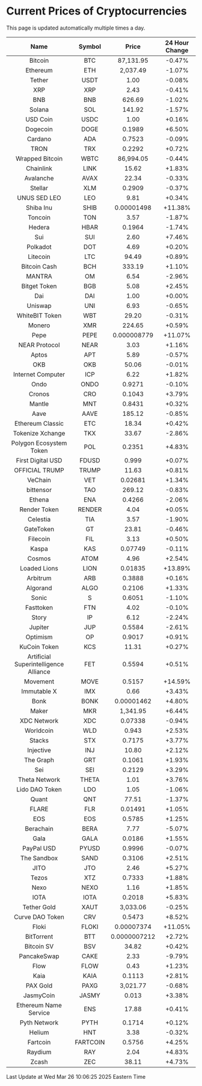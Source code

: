 # Current Prices of Cryptocurrencies
This page is updated automatically multiple times a day.

| Name | Symbol | Price | 24 Hour Change |
| :---: |:---:| :---: | :---: |
| Bitcoin | BTC | 87,131.95 | -0.47% |
| Ethereum | ETH | 2,037.49 | -1.07% |
| Tether | USDT | 1.00 | -0.08% |
| XRP | XRP | 2.43 | -0.41% |
| BNB | BNB | 626.69 | -1.02% |
| Solana | SOL | 141.92 | -1.57% |
| USD Coin | USDC | 1.00 | +0.16% |
| Dogecoin | DOGE | 0.1989 | +6.50% |
| Cardano | ADA | 0.7523 | -0.09% |
| TRON | TRX | 0.2292 | +0.72% |
| Wrapped Bitcoin | WBTC | 86,994.05 | -0.44% |
| Chainlink | LINK | 15.62 | +1.83% |
| Avalanche | AVAX | 22.34 | -0.33% |
| Stellar | XLM | 0.2909 | -0.37% |
| UNUS SED LEO | LEO | 9.81 | +0.34% |
| Shiba Inu | SHIB | 0.00001498 | +11.38% |
| Toncoin | TON | 3.57 | -1.87% |
| Hedera | HBAR | 0.1964 | -1.74% |
| Sui | SUI | 2.60 | +7.46% |
| Polkadot | DOT | 4.69 | +0.20% |
| Litecoin | LTC | 94.49 | +0.89% |
| Bitcoin Cash | BCH | 333.19 | +1.10% |
| MANTRA | OM | 6.54 | -2.96% |
| Bitget Token | BGB | 5.08 | +2.45% |
| Dai | DAI | 1.00 | +0.00% |
| Uniswap | UNI | 6.93 | -0.65% |
| WhiteBIT Token | WBT | 29.20 | -0.31% |
| Monero | XMR | 224.65 | +0.59% |
| Pepe | PEPE | 0.000008779 | +11.07% |
| NEAR Protocol | NEAR | 3.03 | +1.16% |
| Aptos | APT | 5.89 | -0.57% |
| OKB | OKB | 50.06 | -0.01% |
| Internet Computer | ICP | 6.22 | +1.82% |
| Ondo | ONDO | 0.9271 | -0.10% |
| Cronos | CRO | 0.1043 | +3.79% |
| Mantle | MNT | 0.8431 | +0.32% |
| Aave | AAVE | 185.12 | -0.85% |
| Ethereum Classic | ETC | 18.34 | +0.42% |
| Tokenize Xchange | TKX | 33.67 | -2.86% |
| Polygon Ecosystem Token | POL | 0.2351 | +4.83% |
| First Digital USD | FDUSD | 0.999 | +0.07% |
| OFFICIAL TRUMP | TRUMP | 11.63 | +0.81% |
| VeChain | VET | 0.02681 | +1.34% |
| bittensor | TAO | 269.12 | -0.83% |
| Ethena | ENA | 0.4266 | -2.06% |
| Render Token | RENDER | 4.04 | +0.05% |
| Celestia | TIA | 3.57 | -1.90% |
| GateToken | GT | 23.81 | -0.46% |
| Filecoin | FIL | 3.13 | +0.50% |
| Kaspa | KAS | 0.07749 | -0.11% |
| Cosmos | ATOM | 4.96 | +2.54% |
| Loaded Lions | LION | 0.01835 | +13.89% |
| Arbitrum | ARB | 0.3888 | +0.16% |
| Algorand | ALGO | 0.2106 | +1.33% |
| Sonic | S | 0.6051 | -1.10% |
| Fasttoken | FTN | 4.02 | -0.10% |
| Story | IP | 6.12 | -2.24% |
| Jupiter | JUP | 0.5584 | -2.61% |
| Optimism | OP | 0.9017 | +0.91% |
| KuCoin Token | KCS | 11.31 | +0.27% |
| Artificial Superintelligence Alliance | FET | 0.5594 | +0.51% |
| Movement | MOVE | 0.5157 | +14.59% |
| Immutable X | IMX | 0.66 | +3.43% |
| Bonk | BONK | 0.00001462 | +4.80% |
| Maker | MKR | 1,341.95 | +6.44% |
| XDC Network | XDC | 0.07338 | -0.94% |
| Worldcoin | WLD | 0.943 | +2.53% |
| Stacks | STX | 0.7175 | +3.77% |
| Injective | INJ | 10.80 | +2.12% |
| The Graph | GRT | 0.1061 | +1.93% |
| Sei | SEI | 0.2129 | +3.29% |
| Theta Network | THETA | 1.01 | +3.76% |
| Lido DAO Token | LDO | 1.05 | -1.06% |
| Quant | QNT | 77.51 | -1.37% |
| FLARE | FLR | 0.01491 | +1.05% |
| EOS | EOS | 0.5785 | +1.25% |
| Berachain | BERA | 7.77 | -5.07% |
| Gala | GALA | 0.0186 | +1.55% |
| PayPal USD | PYUSD | 0.9996 | -0.07% |
| The Sandbox | SAND | 0.3106 | +2.51% |
| JITO | JTO | 2.46 | +5.27% |
| Tezos | XTZ | 0.7333 | +1.88% |
| Nexo | NEXO | 1.16 | +1.85% |
| IOTA | IOTA | 0.2018 | +5.83% |
| Tether Gold | XAUT | 3,033.06 | -0.25% |
| Curve DAO Token | CRV | 0.5473 | +8.52% |
| Floki | FLOKI | 0.00007374 | +11.05% |
| BitTorrent | BTT | 0.0000007212 | +2.72% |
| Bitcoin SV | BSV | 34.82 | +0.42% |
| PancakeSwap | CAKE | 2.33 | -9.79% |
| Flow | FLOW | 0.43 | +1.23% |
| Kaia | KAIA | 0.1113 | +2.81% |
| PAX Gold | PAXG | 3,021.77 | -0.68% |
| JasmyCoin | JASMY | 0.013 | +3.38% |
| Ethereum Name Service | ENS | 17.88 | +0.41% |
| Pyth Network | PYTH | 0.1714 | +0.12% |
| Helium | HNT | 3.38 | -0.32% |
| Fartcoin | FARTCOIN | 0.5756 | +4.25% |
| Raydium | RAY | 2.04 | +4.83% |
| Zcash | ZEC | 38.11 | +4.73% |

Last Update at Wed Mar 26 10:06:25 2025 Eastern Time